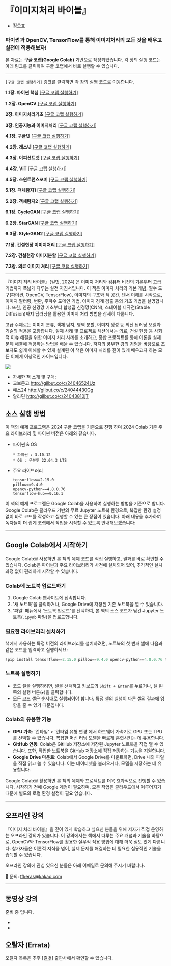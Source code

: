 # 『이미지처리 바이블』
+  [정오표](https://docs.google.com/spreadsheets/d/1lBsSIl2owsHtcPgP4V_zPKv7YPRipHjuIc5LJdq2rJY/edit?usp=sharing) 
<h3>파이썬과 OpenCV, TensorFlow를 통해 이미지처리의 모든 것을 배우고 실전에 적용해보자!</h3>
본 자료는 <strong>구글 코랩(Google Colab)</strong> 기반으로 작성되었습니다. 각 장의 실행 코드는 아래 링크를 클릭하여 구글 코랩에서 바로 실행할 수 있습니다.

---

`[구글 코랩 실행하기]` 링크를 클릭하면 각 장의 실행 코드로 이동합니다. 

**1.1장. 파이썬 핵심** [\[구글 코랩 실행하기\]](https://colab.research.google.com/drive/1m243oTMTL3_NsTkdCuDB6EA4dp35bh9P)

**1.2장. OpenCV** [\[구글 코랩 실행하기\]](https://colab.research.google.com/drive/1SX7uwV8aVQ8SeRGDu3iW8a4naN6C0AnQ)

**2장. 이미지처리기초** [\[구글 코랩 실행하기\]](https://colab.research.google.com/drive/1K-gowCnAIlknrKVwVOXmrC-eNdL8ssg5)

**3장. 인공지능과 이미지처리** [\[구글 코랩 실행하기\]](https://colab.research.google.com/drive/1k7xDmMVgIiOz5UyZAt6cM434bhNlVYcS)

**4.1장. 구글넷** [\[구글 코랩 실행하기\]](https://colab.research.google.com/drive/1csTv8GKGsm2h5-TThUx4mnI_0si9hnmr)

**4.2장. 레스넷** [\[구글 코랩 실행하기\]](https://colab.research.google.com/drive/1kyg-3w4DAm5O1pNeLf3tV2SBcsL6wW7w)

**4.3장. 이피션트넷** [\[구글 코랩 실행하기\]](https://colab.research.google.com/drive/1qQCdhwJK9NWnQSNtUnY8BifvjVi9SHZJ)

**4.4장. ViT** [\[구글 코랩 실행하기\]](https://colab.research.google.com/drive/1X7H6YlWDdAAy-P7SKF155u0USuOHoGRF)

**4.5장. 스윈트랜스포머** [\[구글 코랩 실행하기\]](https://colab.research.google.com/drive/1MKnwYRNxKRR7Qt0DtF0gjaoD8riNMLNQ)

**5.1장. 객체탐지1** [\[구글 코랩 실행하기\]](https://colab.research.google.com/drive/1uCCmw5qaRTycrBmG7zUsWdC6TJWNe_ic)

**5.2장. 객체탐지2** [\[구글 코랩 실행하기\]](https://colab.research.google.com/drive/1Dv5zFuDZh0zb5o8BzVEwnVDwTpC1z1e9)

**6.1장. CycleGAN** [\[구글 코랩 실행하기\]](https://colab.research.google.com/drive/1tq1FeXtffj1x4dAEvgY6jv5eZzL-7osX)

**6.2장. StarGAN** [\[구글 코랩 실행하기\]](https://colab.research.google.com/drive/1u_P1FbIYBLbAv8NMjEjTCxfQ6ypU8Ruz)

**6.3장. StyleGAN2** [\[구글 코랩 실행하기\]](https://colab.research.google.com/drive/12-Yzuk3vkg0szxY0uQob2qmDYcEyTIPx)

**7.1장. 건설현장 이미지처리** [\[구글 코랩 실행하기\]](https://colab.research.google.com/drive/1VHjAI5e8KA5WUxY847__IIKhpXtLJZj7)

**7.2장. 건설현장 이미지분할** [\[구글 코랩 실행하기\]](https://colab.research.google.com/drive/1IMUfIdzSG1qB5h-4dKAUxLaiDDvQvIw5)

**7.3장. 의료 이미지 처리** [\[구글 코랩 실행하기\]](https://colab.research.google.com/drive/1SW2LQLgT9B4umRN38fCBbN28im7Oh5wW)

---


『이미지 처리 바이블』(길벗, 2024) 은  이미지 처리와 컴퓨터 비전의 기본부터 고급 기법까지 폭넓게 다루는 실전 지침서입니다. 이 책은 이미지 처리의 기본 개념, 필수 도구(파이썬, OpenCV, TensorFlow), 이미지의 구조와 색 공간, 텐서 이해를 시작으로, 이미지 필터링, 변환, 주파수 도메인 기법, 이미지 경계 검출 등의 기초 기법을 설명합니다. 또한, 인공 신경망 기초부터 합성곱 신경망(CNN), 스테이블 디퓨전(Stable Diffusion)까지 딥러닝을 활용한 이미지 처리 방법을 상세히 다룹니다. 


고급 주제로는 이미지 분류, 객체 탐지, 영역 분할, 이미지 생성 등 최신 딥러닝 모델과 기술의 적용을 포함합니다. 실제 사례 및 프로젝트 섹션에서는 의료, 건설 현장 등 사회적 이슈 해결을 위한 이미지 처리 사례를 소개하고, 종합 프로젝트를 통해 이론을 실제 문제 해결에 적용하는 방법을 배울 수 있습니다. 저자의 풍부한 강의 경험을 바탕으로 초보자도 쉽게 이해할 수 있게 설계된 이 책은 이미지 처리를 깊이 있게 배우고자 하는 모든 이에게 이상적인 가이드입니다.

![](https://image.yes24.com/goods/126158349/XL)

* 자세한 책 소개 및 구매:
* 교보문고 http://gilbut.co/c/24046524Uz
* 예스24 http://gilbut.co/c/24044430Gg
* 알라딘 http://gilbut.co/c/24043810jT


## 소스 실행 방법

이 책의 예제 프로그램은 2024 구글 코랩을 기준으로 진행 하며 2024 Colab 기준 주요 라이브러리 및 파이썬 버전은 아래와 같습니다.



* 파이썬 & OS
    ```
    * 파이썬 : 3.10.12
    * OS : 우분투 22.04.3 LTS
    ```

* 주요 라이브러리
    ```
    tensorflow==2.15.0
    pillow==9.4.0
    opencv-python==4.8.0.76
    tensorflow-hub==0.16.1
    ```
이 책의 예제 프로그램은 Google Colab을 사용하여 실행하는 방법을 기준으로 합니다. Google Colab은 클라우드 기반의 무료 Jupyter 노트북 환경으로, 복잡한 환경 설정 없이 바로 코드를 작성하고 실행할 수 있는 큰 장점이 있습니다. 아래 내용을 추가하여 독자들이 더 쉽게 코랩에서 작업을 시작할 수 있도록 안내해보겠습니다:

---

## Google Colab에서 시작하기

Google Colab을 사용하면 본 책의 예제 코드를 직접 실행하고, 결과를 바로 확인할 수 있습니다. Colab은 파이썬과 주요 라이브러리가 사전에 설치되어 있어, 추가적인 설치 과정 없이 편리하게 시작할 수 있습니다.

### Colab에 노트북 업로드하기

1. Google Colab 웹사이트에 접속합니다.
2. '새 노트북'을 클릭하거나, Google Drive에 저장된 기존 노트북을 열 수 있습니다.
3. '파일' 메뉴에서 '노트북 업로드'를 선택하여, 본 책의 소스 코드가 담긴 Jupyter 노트북(`.ipynb` 파일)을 업로드합니다.

### 필요한 라이브러리 설치하기

책에서 사용하는 특정 버전의 라이브러리를 설치하려면, 노트북의 첫 번째 셀에 다음과 같은 코드를 입력하고 실행하세요:

```python
!pip install tensorflow==2.15.0 pillow==9.4.0 opencv-python==4.8.0.76 tensorflow-hub==0.16.1
```

### 노트북 실행하기

- 코드 셀을 실행하려면, 셀을 선택하고 키보드의 `Shift + Enter`를 누르거나, 셀 왼쪽의 실행 버튼(`▶️`)을 클릭합니다.
- 모든 코드 셀은 순서대로 실행되어야 합니다. 특정 셀의 실행이 다른 셀의 결과에 영향을 줄 수 있기 때문입니다.

### Colab의 유용한 기능

- **GPU 가속**: '런타임' > '런타임 유형 변경'에서 하드웨어 가속기로 GPU 또는 TPU를 선택할 수 있습니다. 복잡한 머신 러닝 모델을 빠르게 훈련시키는 데 유용합니다.
- **GitHub 연동**: Colab은 GitHub 저장소에 저장된 Jupyter 노트북을 직접 열 수 있습니다. 또한, 작업한 노트북을 GitHub 저장소에 직접 저장하는 기능을 지원합니다.
- **Google Drive 마운트**: Colab에서 Google Drive를 마운트하면, Drive 내의 파일을 직접 읽고 쓸 수 있습니다. 이는 데이터셋을 불러오거나, 모델을 저장하는 데 유용합니다.

Google Colab을 활용하면 본 책의 예제와 프로젝트를 더욱 효과적으로 진행할 수 있습니다. 시작하기 전에 Google 계정이 필요하며, 모든 작업은 클라우드에서 이루어지기 때문에 별도의 로컬 환경 설정이 필요 없습니다.


---


## 오프라인 강의
『이미지 처리 바이블』을 깊이 있게 학습하고 싶으신 분들을 위해 저자가 직접 운영하는 오프라인 강의가 있습니다. 이 강의에서는 책에서 다루는 주요 개념과 기술을 바탕으로, OpenCV와 TensorFlow를 활용한 실무적 적용 방법에 대해 더욱 심도 있게 다룹니다. 참가자들은 이론적 지식을 넘어, 실제 문제를 해결하는 데 필요한 실용적인 기술을 습득할 수 있습니다.


오프라인 강의에 관심 있으신 분들은 아래 이메일로 문의해 주시기 바랍니다.


📧 문의: tfkeras@kakao.com



---


## 동영상 강의

준비 중 입니다.

*
*


## 오탈자 (Errata)

오탈자 목록은 추후 [[길벗]](https://www.gilbut.co.kr/book/) 출판사에서 확인할 수 있습니다.
